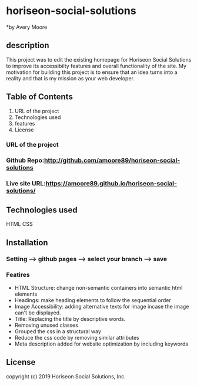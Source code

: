 # horiseon-social-solutions

*by Avery Moore

## description

This project was to edit the existing homepage for Horiseon Social Solutions to improve its accessibilty features and overall functionality of the site. My motivation for building this project is to ensure that an idea turns into a reality and that is my mission as your web developer.

## Table of Contents

1. URL of the project
2. Technologies used
3. features
4. License

### URL of the project 
### Github Repo:http://github.com/amoore89/horiseon-social-solutions
### Live site URL:https://amoore89.github.io/horiseon-social-solutions/

## Technologies used
HTML
CSS
## Installation
### Setting --> github pages --> select your branch --> save

### Featires
* HTML Structure: change non-semantic containers into semantic html elements
* Headings: make heading elements to follow the sequential order
* Image Accessibility: adding alternative texts for image incase the image can't be displayed. 
* Title: Replacing the title by descriptive words.
* Removing unused classes
* Grouped the css in a structural way
* Reduce the css code by removing similar attributes
* Meta description added for website optimization by including keywords

## License

copyright (c) 2019 Horiseon Social Solutions, Inc. 
